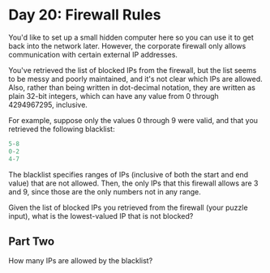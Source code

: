 # Day 20: Firewall Rules

You'd like to set up a small hidden computer here so you can
use it to get back into the network later.
However, the corporate firewall only allows communication with
certain external IP addresses.

You've retrieved the list of blocked IPs from the firewall,
but the list seems to be messy and poorly maintained,
and it's not clear which IPs are allowed.
Also, rather than being written in dot-decimal notation,
they are written as plain 32-bit integers,
which can have any value from 0 through 4294967295, inclusive.

For example, suppose only the values 0 through 9 were valid,
and that you retrieved the following blacklist:

```scala
5-8
0-2
4-7
```

The blacklist specifies ranges of IPs
(inclusive of both the start and end value)
that are not allowed.
Then, the only IPs that this firewall allows are 3 and 9,
since those are the only numbers not in any range.

Given the list of blocked IPs you retrieved from the firewall
(your puzzle input), what is the lowest-valued IP that is not blocked?

## Part Two

How many IPs are allowed by the blacklist?
